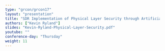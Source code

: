 ```yaml
---
type: "grcon/grcon17"
layout: "presentation"
title: "SDR Implementation of Physical Layer Security through Artificial Noise"
authors: ["Kevin Ryland"]
slides: "Kevin-Ryland-Physical-Layer-Security.pdf"
youtube: ""
conference-day: "Thursday"
weight: 11
---
```

